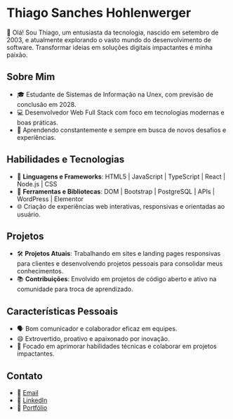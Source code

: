 # Thiago Sanches Hohlenwerger

👋 Olá! Sou Thiago, um entusiasta da tecnologia, nascido em setembro de 2003, e atualmente explorando o vasto mundo do desenvolvimento de software. Transformar ideias em soluções digitais impactantes é minha paixão.

## Sobre Mim

- 🎓 Estudante de Sistemas de Informação na Unex, com previsão de conclusão em 2028.
- 💻 Desenvolvedor Web Full Stack com foco em tecnologias modernas e boas práticas.
- 🌱 Aprendendo constantemente e sempre em busca de novos desafios e experiências.

## Habilidades e Tecnologias

- 🚀 **Linguagens e Frameworks**: HTML5 | JavaScript | TypeScript | React | Node.js | CSS
- 🔧 **Ferramentas e Bibliotecas**: DOM | Bootstrap | PostgreSQL | APIs | WordPress | Elementor 
- 🌐 Criação de experiências web interativas, responsivas e orientadas ao usuário.

## Projetos

- 🛠️ **Projetos Atuais**: Trabalhando em sites e landing pages responsivas para clientes e desenvolvendo projetos pessoais para consolidar meus conhecimentos.
- 📚 **Contribuições**: Envolvido em projetos de código aberto e ativo na comunidade para troca de aprendizado.

## Características Pessoais

- 🗣️ Bom comunicador e colaborador eficaz em equipes.
- 😄 Extrovertido, proativo e apaixonado por inovação.
- 🎯 Focado em aprimorar habilidades técnicas e colaborar em projetos impactantes.

## Contato

- 📧 [Email](mailto:thiagosh.dev@email.com)
- 💼 [LinkedIn](https://www.linkedin.com/in/thiago-sanches-hohlenwerger-117972234/)
- 📓 [Portfólio](https://portfolio-3rv1kmhdc-thiago-sh01s-projects.vercel.app)
